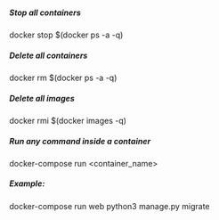 ##### Stop all containers
docker stop $(docker ps -a -q)
##### Delete all containers
docker rm $(docker ps -a -q)
##### Delete all images
docker rmi $(docker images -q)


##### Run any command inside a container
docker-compose run <container_name> <command>
##### Example:
docker-compose run web python3 manage.py migrate
